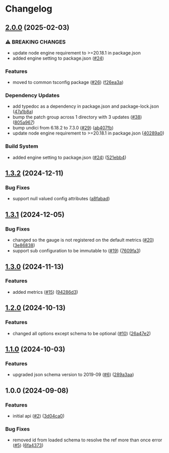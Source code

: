 # Changelog

## [2.0.0](https://github.com/MapColonies/config/compare/v1.3.2...v2.0.0) (2025-02-03)


### ⚠ BREAKING CHANGES

* update node engine requirement to >=20.18.1 in package.json
* added engine setting to package.json ([#24](https://github.com/MapColonies/config/issues/24))

### Features

* moved to common tsconfig package ([#26](https://github.com/MapColonies/config/issues/26)) ([f26ea3a](https://github.com/MapColonies/config/commit/f26ea3a2d2c7c64a2b32870b54295be7ba88d6a1))


### Dependency Updates

* add typedoc as a dependency in package.json and package-lock.json ([47a1b8a](https://github.com/MapColonies/config/commit/47a1b8ab9edf32cff84915b2f9ba782fa74681f5))
* bump the patch group across 1 directory with 3 updates ([#38](https://github.com/MapColonies/config/issues/38)) ([805a967](https://github.com/MapColonies/config/commit/805a967148f51526d1a6f4745fe124ae917517d0))
* bump undici from 6.18.2 to 7.3.0 ([#29](https://github.com/MapColonies/config/issues/29)) ([ab407fb](https://github.com/MapColonies/config/commit/ab407fbf900dde1d301f998a3350f5670c12f07d))
* update node engine requirement to &gt;=20.18.1 in package.json ([40289a0](https://github.com/MapColonies/config/commit/40289a0b0fbf6fba4522b3571059e61da78ed7d1))


### Build System

* added engine setting to package.json ([#24](https://github.com/MapColonies/config/issues/24)) ([521ebb4](https://github.com/MapColonies/config/commit/521ebb4df4ae5c91c5c5789f4fa8fa38567e93ff))

## [1.3.2](https://github.com/MapColonies/config/compare/v1.3.1...v1.3.2) (2024-12-11)


### Bug Fixes

* support null valued config attributes ([a8fabad](https://github.com/MapColonies/config/commit/a8fabad30160e542dfc3c25862fb40db54c9cde6))

## [1.3.1](https://github.com/MapColonies/config/compare/v1.3.0...v1.3.1) (2024-12-05)


### Bug Fixes

* changed so the gauge is not registered on the default metrics ([#20](https://github.com/MapColonies/config/issues/20)) ([3e86838](https://github.com/MapColonies/config/commit/3e86838999aca5b366de4f997862df8da4734890))
* support sub configuration to be immutable to ([#19](https://github.com/MapColonies/config/issues/19)) ([7609fa3](https://github.com/MapColonies/config/commit/7609fa3b1394bac06ad59fdc698ce83c26083814))

## [1.3.0](https://github.com/MapColonies/config/compare/v1.2.0...v1.3.0) (2024-11-13)


### Features

* added metrics ([#15](https://github.com/MapColonies/config/issues/15)) ([94286d3](https://github.com/MapColonies/config/commit/94286d31ab62545ca6cda36ff8d57f8164454dd3))

## [1.2.0](https://github.com/MapColonies/config/compare/v1.1.0...v1.2.0) (2024-10-13)


### Features

* changed all options except schema to be optional ([#10](https://github.com/MapColonies/config/issues/10)) ([26a47e2](https://github.com/MapColonies/config/commit/26a47e265854db8d7b61e6e6602ef3224b50122a))

## [1.1.0](https://github.com/MapColonies/config/compare/v1.0.0...v1.1.0) (2024-10-03)


### Features

* upgraded json schema version to 2019-09 ([#6](https://github.com/MapColonies/config/issues/6)) ([289a3aa](https://github.com/MapColonies/config/commit/289a3aa30c0d1492ecd957df284e045710305d16))

## 1.0.0 (2024-09-08)


### Features

* initial api ([#2](https://github.com/MapColonies/config/issues/2)) ([3d04ca0](https://github.com/MapColonies/config/commit/3d04ca0c01560219a1c00d6a41168446e3bf3809))


### Bug Fixes

* removed id from loaded schema to resolve the ref more than once error ([#5](https://github.com/MapColonies/config/issues/5)) ([6fa4373](https://github.com/MapColonies/config/commit/6fa43732ce98e908d7676125c311d71554e2b9d9))
